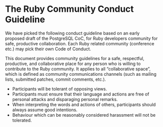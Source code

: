# The Ruby Community Conduct Guideline

We have picked the following conduct guideline based on an early proposed draft of the PostgreSQL CoC, for Ruby developers community for safe, productive collaboration. Each Ruby related community (conference etc.) may pick their own Code of Conduct.

This document provides community guidelines for a safe, respectful, productive, and collaborative place for any person who is willing to contribute to the Ruby community. It applies to all “collaborative space”, which is defined as community communications channels (such as mailing lists, submitted patches, commit comments, etc.).

* Participants will be tolerant of opposing views.
* Participants must ensure that their language and actions are free of personal attacks and disparaging personal remarks.
* When interpreting the words and actions of others, participants should always assume good intentions.
* Behaviour which can be reasonably considered harassment will not be tolerated.
